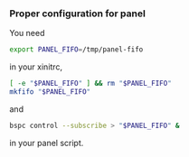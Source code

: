 ### Proper configuration for panel
You need
```bash
export PANEL_FIFO=/tmp/panel-fifo
```
in your xinitrc,
```bash
[ -e "$PANEL_FIFO" ] && rm "$PANEL_FIFO"
mkfifo "$PANEL_FIFO"
```
and
```bash
bspc control --subscribe > "$PANEL_FIFO" &
```
in your panel script.